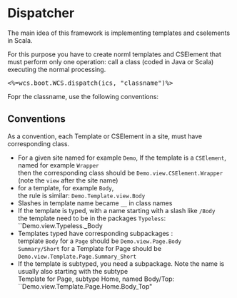 # Dispatcher #

The main idea of this framework is implementing templates and cselements in Scala.

For this purpose you have to create norml templates and CSElement that must perform only one operation:
call a class (coded in Java or Scala) executing the normal processing.

<pre>
&lt;%=wcs.boot.WCS.dispatch(ics, "classname")%&gt;
</pre>

Fopr the classname, use the following conventions:

## Conventions ##

As a convention, each Template or CSElement in a site, must have corresponding class.

- For a given site named for example ``Demo``, If the template is a ``CSElement``, named for example ``Wrapper``
<br>then the corresponding class should be ``Demo.view.CSElement.Wrapper`` (note the ``view`` after the site name)
- for a template, for example ``Body``,
<br> the rule is similar: ``Demo.Template.view.Body``
- Slashes in template name became ``__`` in class names 
- If the template is typed,  with a name starting with a slash like ``/Body``
<br>the template need to be in the packages  ``Typeless``: ``Demo.view.Typeless._Body
- Templates typed have corresponding subpackages :
<br> template ``Body`` for a ``Page`` should be ``Demo.view.Page.Body``
<br> `Summary/Short` for a Template for Page should be ``Demo.view.Template.Page.Summary_Short`` 
- If the template is subtyped, you need a subpackage. Note the name is usually also starting with the subtype
<br>Template for Page, subtype Home, named Body/Top: ``Demo.view.Template.Page.Home.Body_Top"


